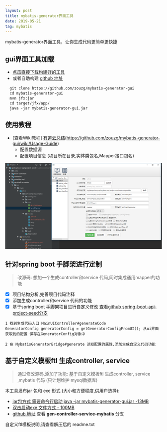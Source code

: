 ```yaml
---
layout: post
title: mybatis-generator界面工具
date: 2019-05-21
tag: mybatis
---
```


mybatis-generator界面工具，让你生成代码更简单更快捷

## gui界面工具加载
* [点击直接下载构建好的工具](https://javabus.oss-cn-beijing.aliyuncs.com/mybatis-generator-gui.jar)
* 或者自助构建  [github 地址](https://github.com/javastar920905/mybatis-generator-gui)
```
  git clone https://github.com/zouzg/mybatis-generator-gui
  cd mybatis-generator-gui
  mvn jfx:jar
  cd target/jfx/app/
  java -jar mybatis-generator-gui.jar
```

## 使用教程
* [查看Wiki教程]  [有道云总结](http://note.youdao.com/noteshare?id=67cc459245c8d1390700f96381ca3f9d&sub=4DC8E9A1697C4B6690E0907659037FEA)(https://github.com/zouzg/mybatis-generator-gui/wiki/Usage-Guide)
  * 配置数据源
  * 配置项目信息 (项目所在目录,实体类包名,Mapper接口包名)

<img src="/images/posts/mybatisgui/mybatis_gui.png"   >  


## 针对spring boot 手脚架进行定制 
> 改源码: 想加一个生成controller和service 代码,同时集成通用mapper的功能
* [x] 项目结构分析,完善项目代码注释
* [x] 添加生成controller和service 代码的功能  
* [x] 基于spring boot 手脚架项目进行自定义修改 [查看github  spring-boot-api-project-seed分支](https://github.com/javastar920905/mybatis-generator-gui/tree/spring-boot-api-project-seed) 

```
1 找到生成代码入口 MainUIController#generateCode
GeneratorConfig generatorConfig = getGeneratorConfigFromUI(); 从ui界面获取到的配置 保存在GeneratorConfig对象中

2 在 MybatisGeneratorBridge#generate 读取配置的属性,添加生成自定义代码功能

```

## 基于自定义模板ftl 生成controller, service
> 通过修改源码,添加了功能: 基于自定义模板ftl 生成controller, service ,mybatis 代码 (只计划维护 mysql数据库)

本工具发布jar 包和 exe 形式 (大小和方便程度,供用户选择): 
* [jar包方式 需要命令行启动 java -jar mybatis-generator-gui.jar -13MB](https://javabus.oss-cn-beijing.aliyuncs.com/code-gen-gui-jar.zip)
* [双击启动exe 文件方式 - 100MB](https://javabus.oss-cn-beijing.aliyuncs.com/code-gen-gui-jar.zip)
* [github 地址](https://github.com/javastar920905/mybatis-generator-gui/tree/gen-controller-service-mybatis)  查看 **gen-controller-service-mybatis** 分支
 
自定义ftl模板说明,请查看解压后的 readme.txt